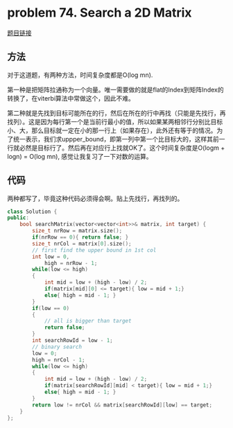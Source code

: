 # problem 74. Search a 2D Matrix

[题目链接](https://leetcode.com/problems/search-a-2d-matrix/)

## 方法

对于这道题，有两种方法，时间复杂度都是O(log mn).

第一种是把矩阵拉通称为一个向量。唯一需要做的就是flat的Index到矩阵Index的转换了，在viterbi算法中常做这个，因此不难。

第二种就是先找到目标可能所在的行，然后在所在的行中再找（只能是先找行，再找列）。这是因为每行第一个是当前行最小的值，所以如果某两相邻行分别比目标小、大，那么目标就一定在小的那一行上（如果存在），此外还有等于的情况。为了统一表示，我们求uppper_bound，即第一列中第一个比目标大的，这样其前一行就必然是目标行了。然后再在对应行上找就OK了。这个时间复杂度是O(logm + logn) = O(log mn), 感觉让我复习了一下对数的运算。


## 代码

两种都写了，毕竟这种代码必须得会啊。贴上先找行，再找列的。

```C++
class Solution {
public:
    bool searchMatrix(vector<vector<int>>& matrix, int target) {
        size_t nrRow = matrix.size();
        if(nrRow == 0){ return false; }
        size_t nrCol = matrix[0].size();
        // first find the upper bound in 1st col
        int low = 0,
            high = nrRow - 1;
        while(low <= high)
        {
            int mid = low + (high - low) / 2;
            if(matrix[mid][0] <= target){ low = mid + 1;}
            else{ high = mid - 1; }
        }
        if(low == 0)
        {
            // all is bigger than target
            return false;
        }
        int searchRowId = low - 1;
        // binary search
        low = 0;
        high = nrCol - 1;
        while(low <= high)
        {
            int mid = low + (high - low) / 2;
            if(matrix[searchRowId][mid] < target){ low = mid + 1;}
            else{ high = mid - 1; }
        }
        return low != nrCol && matrix[searchRowId][low] == target;
    }
};
```